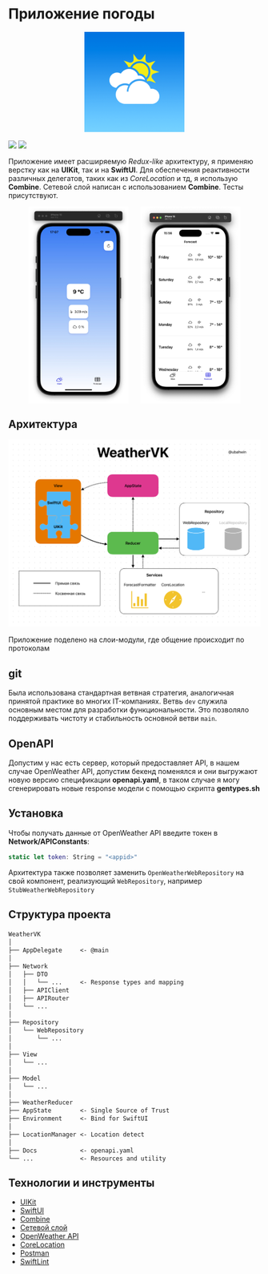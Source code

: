 # Приложение погоды

<div align="center">
    <img src="img/logo.png" alt="AppIcon" height="200">
</div>

![](https://img.shields.io/badge/iOS-16%2B-green?logo=apple)
![](https://img.shields.io/badge/Swift%205.9-FA7343?style=flat&logo=swift&logoColor=white)

Приложение имеет расширяемую _Redux-like_ архитектуру, я применяю верстку как на **UIKit**, так и на **SwiftUI**. Для обеспечения реактивности различных делегатов, таких как из _CoreLocation_ и тд, я использую **Combine**. Сетевой слой написан с использованием **Combine**. Тесты присутствуют.

<div style="display: flex; flex-direction: row; flex-wrap: wrap; justify-content: center; column-gap: 24px; row-gap: 20px;">
  <img src="img/1.jpeg" style="width:200px;">
  <img src="img/2.jpeg" style="width:200px;">
</div>

## Архитектура

![](./img/architecture.png)

Приложение поделено на слои-модули, где общение происходит по протоколам

## git

Была использована стандартная ветвная стратегия, аналогичная принятой практике во многих IT-компаниях. Ветвь `dev` служила основным местом для разработки функциональности. Это позволяло поддерживать чистоту и стабильность основной ветви `main`.

## OpenAPI

Допустим у нас есть сервер, который предоставляет API, в нашем случае OpenWeather API, допустим бекенд поменялся и они выгружают новую версию спецификации **openapi.yaml**, в таком случае я могу сгенерировать новые response модели с помощью скрипта **gentypes.sh**

## Установка

Чтобы получать данные от OpenWeather API введите токен в **Network/APIConstants**:

```swift
static let token: String = "<appid>"
```

Архитектура также позволяет заменить `OpenWeatherWebRepository` на свой компонент, реализующий `WebRepository`, например `StubWeatherWebRepository`

## Структура проекта

```
WeatherVK
│
├── AppDelegate     <- @main
│
├── Network
│   ├── DTO
│   │   └── ...     <- Response types and mapping
│   ├── APIClient
│   ├── APIRouter
│   └── ...
│
├── Repository
│   └── WebRepository
│       └── ...
│
├── View
│   └── ...
│
├── Model
│   └── ...
│
├── WeatherReducer
├── AppState        <- Single Source of Trust
├── Environment     <- Bind for SwiftUI
│
├── LocationManager <- Location detect
│
├── Docs            <- openapi.yaml
└── ...             <- Resources and utility
```

## Технологии и инструменты

- [UIKit]()
- [SwiftUI](https://developer.apple.com/xcode/swiftui/)
- [Combine]()
- [Сетевой слой](https://danielbernal.co/writing-a-networking-library-with-combine-codable-and-swift-5/)
- [OpenWeather API](https://openweathermap.org)
- [CoreLocation]()
- [Postman](https://www.postman.com/)
- [SwiftLint](https://github.com/realm/SwiftLint)
